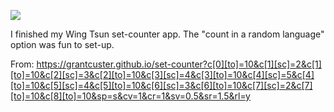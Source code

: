 ![](https://db-feed.s3.amazonaws.com/legacy/Screen_Shot_2018_08_26_at_11_24_27_PM-1535340400325.png)

I finished my Wing Tsun set-counter app. The "count in a random language" option was fun to set-up.

From: https://grantcuster.github.io/set-counter?c[0][to]=10&c[1][sc]=2&c[1][to]=10&c[2][sc]=3&c[2][to]=10&c[3][sc]=4&c[3][to]=10&c[4][sc]=5&c[4][to]=10&c[5][sc]=4&c[5][to]=10&c[6][sc]=3&c[6][to]=10&c[7][sc]=2&c[7][to]=10&c[8][to]=10&sp=s&cv=1&cr=1&sv=0.5&sr=1.5&rl=y